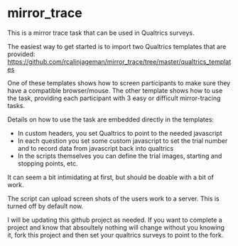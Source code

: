 # mirror_trace
This is a mirror trace task that can be used in Qualtrics surveys.

The easiest way to get started is to import two Qualtrics templates that are provided:
   https://github.com/rcalinjageman/mirror_trace/tree/master/qualtrics_templates

One of these templates shows how to screen participants to make sure they have a compatible browser/mouse.
The other template shows how to use the task, providing each participant with 3 easy or difficult mirror-tracing tasks.

Details on how to use the task are embedded directly in the templates:
* In custom headers, you set Qualtrics to point to the needed javascript
* In each question you set some custom javascript to set the trial number and to record data from javascript back into qualtrics
* In the scripts themselves you can define the trial images, starting and stopping points, etc.

It can seem a bit intimidating at first, but should be doable with a bit of work.

The script can upload screen shots of the users work to a server.  This is turned off by default now.

I will be updating this github project as needed. If you want to complete a project and know that absoultely nothing
will change without you knowing it, fork this project and then set your qualtrics surveys to point to the fork.
